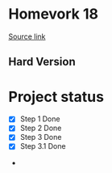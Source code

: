 # Homevork 18
[Source link](https://skyengpublic.notion.site/18-a43a2150d74e4e428812b6cbb583f7d3#4f01393f14ca4bff8b2db365bfc7a17c)
## Hard Version
# Project status
- [x] Step 1 Done
- [x] Step 2 Done
- [x] Step 3 Done
- [x] Step 3.1 Done
- 